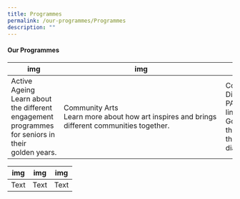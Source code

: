```yaml
---
title: Programmes
permalink: /our-programmes/Programmes
description: ""
---
```

#### Our Programmes



| img | img | img |
| -------- | -------- | -------- |
| Active Ageing<br>Learn about the different engagement programmes for seniors in their golden years.     | Community Arts<br>Learn more about how art inspires and brings <br>different communities together.| Community Dialogue<br>PA acts as a vital link between the Government and the community through community dialogues.  |



| img | img | img |
| -------- | -------- | -------- |
| Text     | Text     | Text     |



